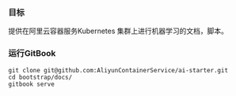 ### 目标
提供在阿里云容器服务Kubernetes 集群上进行机器学习的文档，脚本。

### 运行GitBook

```
git clone git@github.com:AliyunContainerService/ai-starter.git
cd bootstrap/docs/
gitbook serve
```
